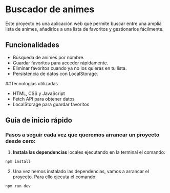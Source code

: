 # Buscador de animes

Este proyecto es una aplicación web que permite buscar entre una amplia lista de animes, añadirlos a una lista de favoritos y gestionarlos fácilmente.

## Funcionalidades
- Búsqueda de animes por nombre.
- Guardar favoritos para acceder rápidamente.
- Eliminar favoritos cuando ya no los quieras en tu lista.
- Persistencia de datos con LocalStorage.

##Tecnologías utilizadas
- HTML, CSS y JavaScript
- Fetch API para obtener datos
- LocalStorage para guardar favoritos


## Guía de inicio rápido

### Pasos a seguir cada vez que queremos arrancar un proyecto desde cero:

1. **Instala las dependencias** locales ejecutando en la terminal el comando:

```bash
npm install
```

2. Una vez hemos instalado las dependencias, vamos a arrancar el proyecto. Para ello ejecuta el comando:

```bash
npm run dev
```


